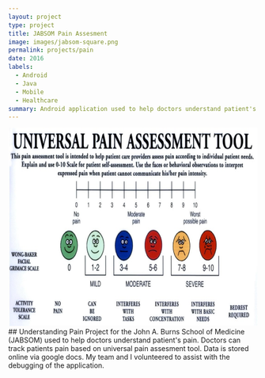 ```yaml
---
layout: project
type: project
title: JABSOM Pain Assesment 
image: images/jabsom-square.png
permalink: projects/pain
date: 2016
labels:
  - Android
  - Java
  - Mobile
  - Healthcare
summary: Android application used to help doctors understand patient's pain. 
---
```

<img  src="../images/Pain-Scale-Wong-Baker.jpg" width="800" height="400">
## Understanding Pain
Project for the John A. Burns School of Medicine (JABSOM) used to help doctors understand patient's pain. Doctors can track patients pain based on universal pain assesment tool. Data is stored online via google docs. My team and I volunteered to assist with the debugging of the application.
